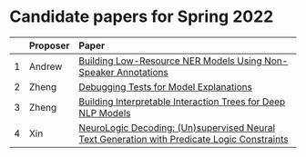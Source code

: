 
# Candidate papers for Spring 2022

|    | Proposer    | Paper |
|:---|:------------|:------|
| 1  |      Andrew       |    [Building Low-Resource NER Models Using Non-Speaker Annotations](https://cogcomp.seas.upenn.edu/page/publication_view/941) |
| 2  |      Zheng        |    [Debugging Tests for Model Explanations](https://arxiv.org/pdf/2011.05429.pdf) |
| 3  |      Zheng        |    [Building Interpretable Interaction Trees for Deep NLP Models](https://arxiv.org/pdf/2007.04298.pdf) |
| 4 | Xin | [NeuroLogic Decoding: (Un)supervised Neural Text Generation with Predicate Logic Constraints](https://aclanthology.org/2021.naacl-main.339.pdf) |
